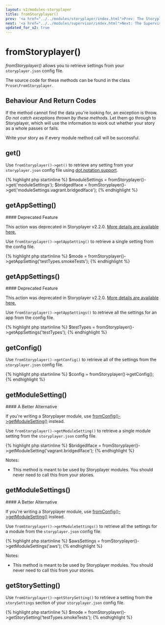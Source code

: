 ```yaml
---
layout: v2/modules-storyplayer
title: fromStoryplayer()
prev: '<a href="../../modules/storyplayer/index.html">Prev: The Storyplayer Module</a>'
next: '<a href="../../modules/supervisor/index.html">Next: The Supervisor Module</a>'
updated_for_v2: true
---
```


# fromStoryplayer()

_fromStoryplayer()_ allows you to retrieve settings from your `storyplayer.json` config file.

The source code for these methods can be found in the class `Prose\FromStoryplayer`.

## Behaviour And Return Codes

If the method cannot find the data you're looking for, an exception is throw. _Do not catch exceptions thrown by these methods._ Let them go through to Storyplayer, which will use the information to work out whether your story as a whole passes or fails.

Write your story as if every module method call will be successful.

## get()

Use `fromStoryplayer()->get()` to retrieve any setting from your `storyplayer.json` config file using [dot.notation.support](../../using/configuration/dot.notation.support.html).

{% highlight php startinline %}
$moduleSettings = fromStoryplayer()->get('moduleSettings');
$bridgedIface   = fromStoryplayer()->get('moduleSettings.vagrant.bridgedIface');
{% endhighlight %}

## getAppSetting()

<div class="callout danger" markdown="1">
#### Deprecated Feature

This action was deprecated in Storyplayer v2.2.0. [More details are available here.](../../using/deprecated/appSettings.html)
</div>

Use `fromStoryplayer()->getAppSetting()` to retrieve a single setting from the config file.

{% highlight php startinline %}
$mode = fromStoryplayer()->getAppSetting('testTypes.smokeTests');
{% endhighlight %}

## getAppSettings()

<div class="callout danger" markdown="1">
#### Deprecated Feature

This action was deprecated in Storyplayer v2.2.0. [More details are available here.](../../using/deprecated/appSettings.html)
</div>

Use `fromStoryplayer()->getAppSettings()` to retrieve all the settings for an app from the config file.

{% highlight php startinline %}
$testTypes = fromStoryplayer()->getAppSettings('testTypes');
{% endhighlight %}

## getConfig()

Use `fromStoryplayer()->getConfig()` to retrieve all of the settings from the `storyplayer.json` config file.

{% highlight php startinline %}
$config = fromStoryplayer()->getConfig();
{% endhighlight %}

## getModuleSetting()

<div class="callout warning" markdown="1">
#### A Better Alternative

If you're writing a Storyplayer module, use [fromConfig()->getModuleSetting()](../config/fromConfig.html#getmodulesetting) instead.
</div>

Use `fromStoryplayer()->getModuleSetting()` to retrieve a single module setting from the `storyplayer.json` config file.

{% highlight php startinline %}
$bridgedIface = fromStoryplayer()->getModuleSetting('vagrant.bridgedIface');
{% endhighlight %}

Notes:

* This method is meant to be used by Storyplayer modules. You should never need to call this from your stories.

## getModuleSettings()

<div class="callout warning" markdown="1">
#### A Better Alternative

If you're writing a Storyplayer module, use [fromConfig()->getModuleSetting()](../config/fromConfig.html#getmodulesetting) instead.
</div>

Use `fromStoryplayer()->getModuleSettings()` to retrieve all the settings for a module from the `storyplayer.json` config file.

{% highlight php startinline %}
$awsSettings = fromStoryplayer()->getModuleSettings('aws');
{% endhighlight %}

Notes:

* This method is meant to be used by Storyplayer modules. You should never need to call this from your stories.

## getStorySetting()

Use `fromStoryplayer()->getStorySetting()` to retrieve a setting from the `storySettings` section of your `storyplayer.json` config file.

{% highlight php startinline %}
$mode = fromStoryplayer()->getStorySetting('testTypes.smokeTests');
{% endhighlight %}